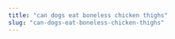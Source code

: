 ```yaml
---
title: "can dogs eat boneless chicken thighs"
slug: "can-dogs-eat-boneless-chicken-thighs"
---
```


